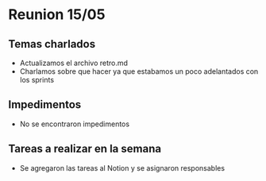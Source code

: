 # Reunion 15/05

## Temas charlados

- Actualizamos el archivo retro.md
- Charlamos sobre que hacer ya que estabamos un poco adelantados con los sprints

## Impedimentos

- No se encontraron impedimentos

## Tareas a realizar en la semana

- Se agregaron las tareas al Notion y se asignaron responsables
